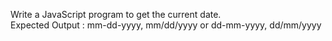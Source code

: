 Write a JavaScript program to get the current date.  
Expected Output :
mm-dd-yyyy, mm/dd/yyyy or dd-mm-yyyy, dd/mm/yyyy

